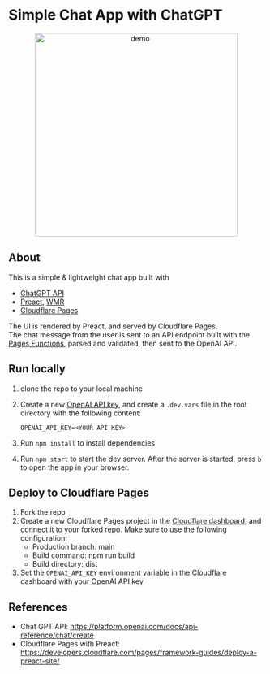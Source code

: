 # Simple Chat App with ChatGPT

<p align="center">
  <img width="400" alt="demo" src="https://user-images.githubusercontent.com/6212292/222955653-e72cd889-ae39-463a-b721-b8ce05038423.png">
</p>

## About

This is a simple & lightweight chat app built with

- [ChatGPT API](https://platform.openai.com/docs/api-reference/chat/create)
- [Preact](https://preactjs.com/), [WMR](https://wmr.dev/)
- [Cloudflare Pages](https://pages.cloudflare.com/)

The UI is rendered by Preact, and served by Cloudflare Pages.  
The chat message from the user is sent to an API endpoint built with the [Pages Functions](https://developers.cloudflare.com/pages/platform/functions/), parsed and validated, then sent to the OpenAI API.

## Run locally

1. clone the repo to your local machine
2. Create a new [OpenAI API key](https://platform.openai.com/account/api-keys), and create a `.dev.vars` file in the root directory with the following content:

   ```
   OPENAI_API_KEY=<YOUR API KEY>
   ```

3. Run `npm install` to install dependencies
4. Run `npm start` to start the dev server. After the server is started, press `b` to open the app in your browser.

## Deploy to Cloudflare Pages

1. Fork the repo
2. Create a new Cloudflare Pages project in the [Cloudflare dashboard](https://dash.cloudflare.com/), and connect it to your forked repo. Make sure to use the following configuration:
   - Production branch: main
   - Build command: npm run build
   - Build directory: dist
3. Set the `OPENAI_API_KEY` environment variable in the Cloudflare dashboard with your OpenAI API key

## References

- Chat GPT API: https://platform.openai.com/docs/api-reference/chat/create
- Cloudflare Pages with Preact: https://developers.cloudflare.com/pages/framework-guides/deploy-a-preact-site/
